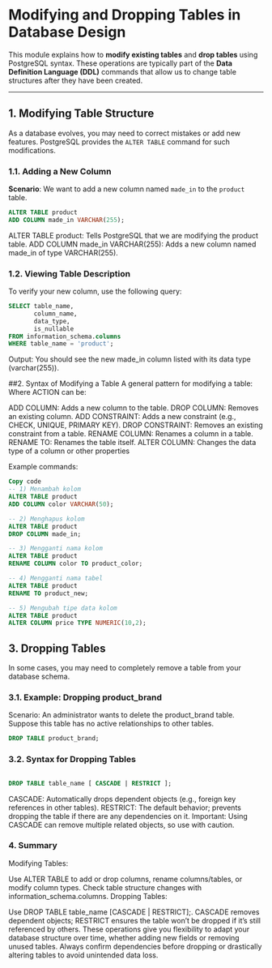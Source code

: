# Modifying and Dropping Tables in Database Design

This module explains how to **modify existing tables** and **drop tables** using PostgreSQL syntax. These operations are typically part of the **Data Definition Language (DDL)** commands that allow us to change table structures after they have been created.

---

## 1. Modifying Table Structure

As a database evolves, you may need to correct mistakes or add new features. PostgreSQL provides the `ALTER TABLE` command for such modifications.

### 1.1. Adding a New Column

**Scenario**: We want to add a new column named `made_in` to the `product` table.

```sql
ALTER TABLE product
ADD COLUMN made_in VARCHAR(255);
```
ALTER TABLE product: Tells PostgreSQL that we are modifying the product table.
ADD COLUMN made_in VARCHAR(255): Adds a new column named made_in of type VARCHAR(255).
### 1.2. Viewing Table Description
To verify your new column, use the following query:

```sql
SELECT table_name,
       column_name,
       data_type,
       is_nullable
FROM information_schema.columns
WHERE table_name = 'product';
```
Output: You should see the new made_in column listed with its data type (varchar(255)).

##2. Syntax of Modifying a Table
A general pattern for modifying a table:
Where ACTION can be:

ADD COLUMN: Adds a new column to the table.
DROP COLUMN: Removes an existing column.
ADD CONSTRAINT: Adds a new constraint (e.g., CHECK, UNIQUE, PRIMARY KEY).
DROP CONSTRAINT: Removes an existing constraint from a table.
RENAME COLUMN: Renames a column in a table.
RENAME TO: Renames the table itself.
ALTER COLUMN: Changes the data type of a column or other properties

Example commands:

```sql
Copy code
-- 1) Menambah kolom
ALTER TABLE product
ADD COLUMN color VARCHAR(50);

-- 2) Menghapus kolom
ALTER TABLE product
DROP COLUMN made_in;

-- 3) Mengganti nama kolom
ALTER TABLE product
RENAME COLUMN color TO product_color;

-- 4) Mengganti nama tabel
ALTER TABLE product
RENAME TO product_new;

-- 5) Mengubah tipe data kolom
ALTER TABLE product
ALTER COLUMN price TYPE NUMERIC(10,2);
```
## 3. Dropping Tables
In some cases, you may need to completely remove a table from your database schema.

### 3.1. Example: Dropping product_brand
Scenario: An administrator wants to delete the product_brand table. Suppose this table has no active relationships to other tables.
```sql
DROP TABLE product_brand;
```
### 3.2. Syntax for Dropping Tables
```sql

DROP TABLE table_name [ CASCADE | RESTRICT ];
```
CASCADE: Automatically drops dependent objects (e.g., foreign key references in other tables).
RESTRICT: The default behavior; prevents dropping the table if there are any dependencies on it.
Important: Using CASCADE can remove multiple related objects, so use with caution.
### 4. Summary
Modifying Tables:

Use ALTER TABLE to add or drop columns, rename columns/tables, or modify column types.
Check table structure changes with information_schema.columns.
Dropping Tables:

Use DROP TABLE table_name [CASCADE | RESTRICT];.
CASCADE removes dependent objects; RESTRICT ensures the table won’t be dropped if it’s still referenced by others.
These operations give you flexibility to adapt your database structure over time, whether adding new fields or removing unused tables. Always confirm dependencies before dropping or drastically altering tables to avoid unintended data loss.